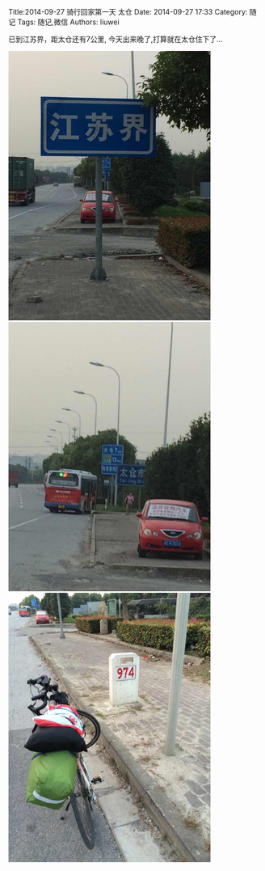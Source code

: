 Title:2014-09-27 骑行回家第一天 太仓
Date: 2014-09-27 17:33
Category: 随记
Tags: 随记,微信
Authors: liuwei

已到江苏界，距太仓还有7公里, 今天出来晚了,打算就在太仓住下了...

<img src="../../static/images/2014/20140927/14.pic_hd.jpg" width="400"/>

<img src="../../static/images/2014/20140927/15.pic_hd.jpg" width="400"/>

<img src="../../static/images/2014/20140927/16.pic_hd.dftemp.jpg" width="400"/>


